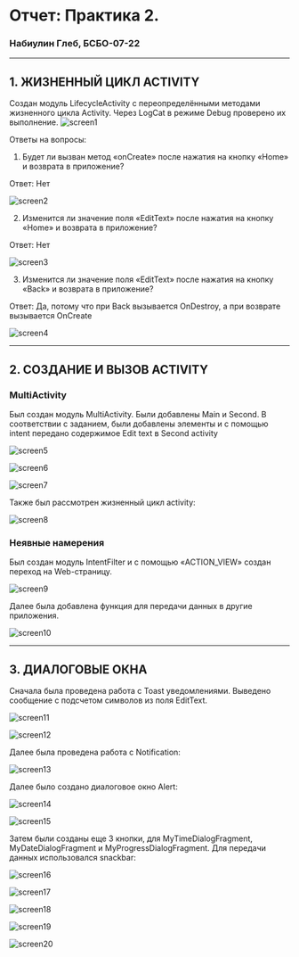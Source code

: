 # Отчет: Практика 2.
### Набиулин Глеб, БСБО-07-22

---
## 1. ЖИЗНЕННЫЙ ЦИКЛ ACTIVITY
Создан модуль LifecycleActivity с переопределёнными методами жизненного цикла Activity. Через LogCat в режиме Debug проверено их выполнение.
![screen1](https://github.com/user-attachments/assets/98d9f796-7a2a-4f37-9a94-1ace08205629)

Ответы на вопросы:

1. Будет ли вызван метод «onCreate» после нажатия на кнопку «Home» и возврата в приложение?

Ответ: Нет

![screen2](https://github.com/user-attachments/assets/21437b4c-02ec-4916-a32e-3a0db70d46c3)

2. Изменится ли значение поля «EditText» после нажатия на кнопку «Home» и возврата в приложение?

Ответ: Нет

![screen3](https://github.com/user-attachments/assets/c77265e5-ceb1-4963-a13f-f42e083b51cc)

3. Изменится ли значение поля «EditText» после нажатия на кнопку «Back» и возврата в приложение?

Ответ: Да, потому что при Back вызывается OnDestroy, а при возврате вызывается OnCreate

![screen4](https://github.com/user-attachments/assets/7cd1e1ed-48e4-445e-b229-3bc45590a11e)

---
## 2. СОЗДАНИЕ И ВЫЗОВ ACTIVITY
### MultiActivity
Был создан модуль MultiActivity. Были добавлены Main и Second. В соответствии с заданием, были добавлены элементы и с помощью intent передано содержимое Edit text в Second activity

![screen5](https://github.com/user-attachments/assets/5c0c865a-ed3d-40ad-90c4-c3df92b5fcc5)

![screen6](https://github.com/user-attachments/assets/70355614-3e18-4071-b4ff-408a4b3e4f5d)

![screen7](https://github.com/user-attachments/assets/7c1ae006-b4be-49bc-b03f-d950afdb89c1)

Также был рассмотрен жизненный цикл activity:

![screen8](https://github.com/user-attachments/assets/4d6fe861-0e4b-4c63-b48e-c8470f37b47e)

### Неявные намерения

Был создан модуль IntentFilter и с помощью «ACTION_VIEW» создан переход на Web-страницу.

![screen9](https://github.com/user-attachments/assets/9edceb40-c7f5-4813-9587-554780f9d1e6)

Далее была добавлена функция для передачи данных в другие приложения.

![screen10](https://github.com/user-attachments/assets/d5711aef-0d25-4e8f-b22b-dd01c9fec59b)

---
## 3. ДИАЛОГОВЫЕ ОКНА

Сначала была проведена работа с Toast уведомлениями. Выведено сообщение с подсчетом символов из поля EditText.

![screen11](https://github.com/user-attachments/assets/d31fddf4-8555-44b1-9e05-454c753cc0f5)

![screen12](https://github.com/user-attachments/assets/f9865df8-7f13-439e-9d4c-b8230b27a716)

Далее была проведена работа с Notification:

![screen13](https://github.com/user-attachments/assets/f10a3e02-2073-4c65-941f-4316bbd0c598)

Далее было создано диалоговое окно Alert:

![screen14](https://github.com/user-attachments/assets/186843ff-0367-45eb-994c-e1cf0ef38c87)

![screen15](https://github.com/user-attachments/assets/7d7782c5-5034-40bf-9076-fb6492922912)

Затем были созданы еще 3 кнопки, для MyTimeDialogFragment, MyDateDialogFragment и MyProgressDialogFragment. Для передачи данных использовался snackbar:

![screen16](https://github.com/user-attachments/assets/48990b62-d92f-4599-ba8b-5279d121331d)

![screen17](https://github.com/user-attachments/assets/4bf04d9c-507a-4383-9a2c-0308b23ac33e)

![screen18](https://github.com/user-attachments/assets/96e94e8b-3aab-47bf-94fb-a892d3fa1170)

![screen19](https://github.com/user-attachments/assets/9fe92bcc-5ada-4921-a1a2-ad9c0f850286)

![screen20](https://github.com/user-attachments/assets/5e0f242c-61d9-4700-9951-16d39a60a327)

